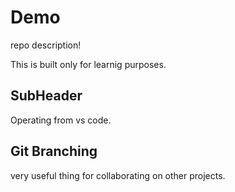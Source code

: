 # Demo

repo description!

This is built only for learnig purposes.

## SubHeader
 Operating from vs code.

## Git Branching
 very useful thing for collaborating on other projects.

